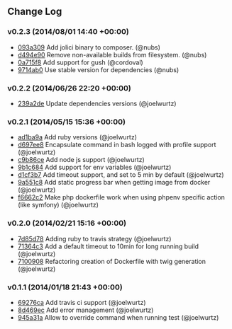 ## Change Log

### v0.2.3 (2014/08/01 14:40 +00:00)
- [093a309](https://github.com/jolicode/JoliCi/commit/093a309cb1d804748cde099df618c21967809c48) Add jolici binary to composer. (@nubs)
- [d494e90](https://github.com/jolicode/JoliCi/commit/d494e90324f0d87cd6a705b41f825474763a094a) Remove non-available builds from filesystem. (@nubs)
- [0a715f8](https://github.com/jolicode/JoliCi/commit/0a715f86cb52fe815f379ff28c4bc03a9b746cf9) Add support for gush (@cordoval)
- [9714ab0](https://github.com/jolicode/JoliCi/commit/9714ab02dc5da5b1af78b4bb7ec4881de7c4620a) Use stable version for dependencies (@nubs)

### v0.2.2 (2014/06/26 22:20 +00:00)
- [239a2de](https://github.com/jolicode/JoliCi/commit/239a2de6cf5d0db31404dbb39ab6f4b9210aa921) Update dependencies versions (@joelwurtz)

### v0.2.1 (2014/05/15 15:36 +00:00)
- [ad1ba9a](https://github.com/jolicode/JoliCi/commit/ad1ba9a3eca7fb4a0e4f3f3e5aba59904d525127) Add ruby versions (@joelwurtz)
- [d697ee8](https://github.com/jolicode/JoliCi/commit/d697ee8eedcd0b33b42c2b5e89c918fb222eefbc) Encapsulate command in bash logged with profile support (@joelwurtz)
- [c9b86ce](https://github.com/jolicode/JoliCi/commit/c9b86ce4c63ceb430a10930e5a7345e70706a321) Add node js support (@joelwurtz)
- [9b1c684](https://github.com/jolicode/JoliCi/commit/9b1c684ebe11991253d76825847d79c91ad92ac8) Add support for env variables (@joelwurtz)
- [d1cf3b7](https://github.com/jolicode/JoliCi/commit/d1cf3b7966b385759acc351c299b067b653ac06d) Add timeout support, and set to 5 min by default (@joelwurtz)
- [9a551c8](https://github.com/jolicode/JoliCi/commit/9a551c8938f61ef74beaff3737b8dfa7c2091b9e) Add static progress bar when getting image from docker (@joelwurtz)
- [f6662c2](https://github.com/jolicode/JoliCi/commit/f6662c25c8ad55ead5b654a75a29668ffa35f236) Make php dockerfile work when using phpenv specific action (like symfony) (@joelwurtz)

### v0.2.0 (2014/02/21 15:16 +00:00)
- [7d85d78](https://github.com/jolicode/JoliCi/commit/7d85d78774eaf6a5d41c1cd98a4be4ce7497c054) Adding ruby to travis strategy (@joelwurtz)
- [71364c3](https://github.com/jolicode/JoliCi/commit/71364c3814e071cf63983f98933e11ec75fb5ea9) Add a default timeout to 10min for long running build (@joelwurtz)
- [7100908](https://github.com/jolicode/JoliCi/commit/7100908c6f78966bd750310b2abfa0af5173f1fb) Refactoring creation of Dockerfile with twig generation (@joelwurtz)

### v0.1.1 (2014/01/18 21:43 +00:00)
- [69276ca](https://github.com/jolicode/JoliCi/commit/69276ca8b982b1343519f4119d188a299258c40b) Add travis ci support (@joelwurtz)
- [8d469ec](https://github.com/jolicode/JoliCi/commit/8d469ecad0b696f72032e21f0d654ee8ad304c47) Add error management (@joelwurtz)
- [945a31a](https://github.com/jolicode/JoliCi/commit/945a31a1750c366eae15f1baeebf1aaff73001ff) Allow to override command when running test (@joelwurtz)